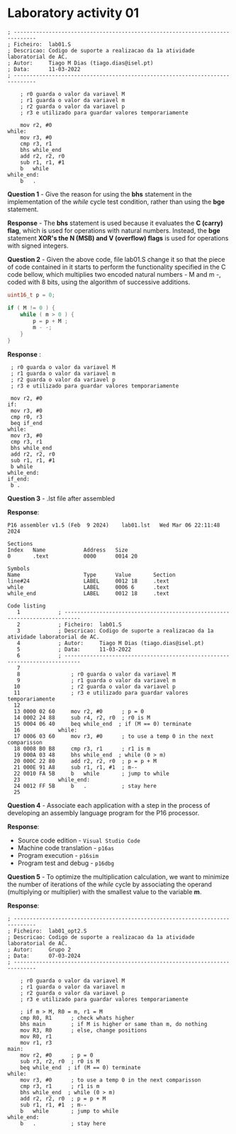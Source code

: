 # Laboratory activity 01

```assembly
; -----------------------------------------------------------------------------
; Ficheiro:  lab01.S
; Descricao: Codigo de suporte a realizacao da 1a atividade laboratorial de AC.
; Autor:     Tiago M Dias (tiago.dias@isel.pt)
; Data:      11-03-2022
; -----------------------------------------------------------------------------

	; r0 guarda o valor da variavel M
	; r1 guarda o valor da variavel m
	; r2 guarda o valor da variavel p
	; r3 e utilizado para guardar valores temporariamente

	mov	r2, #0
while:
	mov	r3, #0
	cmp	r3, r1
	bhs	while_end
	add	r2, r2, r0
	sub	r1, r1, #1
	b	while
while_end:
	b	.
```



**Question 1** -  Give the reason for using the **bhs** statement in the implementation of the *while* cycle test condition, rather than using the **bge** statement.

**Response** - The **bhs** statement is used because it evaluates the **C (carry) flag**, which is used for operations with natural numbers. Instead, the **bge** statement **XOR's the N (MSB) and V (overflow) flags** is used for operations with signed integers.



**Question 2** - Given the above code, file lab01.S change it so that the piece of code contained in it starts to perform the functionality specified in the C code bellow, which multiplies two encoded natural numbers - M and m -, coded with 8 bits, using the algorithm of successive additions.

```c
uint16_t p = 0;

if ( M != 0 ) {
    while ( m > 0 ) {
        p = p + M ;
        m - -;
    }
}
```

**Response** :

```assembly
 ; r0 guarda o valor da variavel M
 ; r1 guarda o valor da variavel m
 ; r2 guarda o valor da variavel p
 ; r3 e utilizado para guardar valores temporariamente

 mov r2, #0
if:
 mov r3, #0
 cmp r0, r3
 beq if_end
while:
 mov r3, #0
 cmp r3, r1
 bhs while_end
 add r2, r2, r0
 sub r1, r1, #1
 b while
while_end:
if_end:
 b .
```



**Question 3** - .lst file after assembled 

**Response**:

```
P16 assembler v1.5 (Feb  9 2024)	lab01.lst	Wed Mar 06 22:11:48 2024

Sections
Index   Name            Address   Size
0       .text           0000      0014 20

Symbols
Name                    Type      Value       Section
line#24                 LABEL     0012 18     .text
while                   LABEL     0006 6      .text
while_end               LABEL     0012 18     .text

Code listing
   1           	; ---------------------------------------------------------------------------
   2           	; Ficheiro:  lab01.S
   3           	; Descricao: Codigo de suporte a realizacao da 1a atividade laboratorial de AC.
   4           	; Autor:     Tiago M Dias (tiago.dias@isel.pt)
   5           	; Data:      11-03-2022
   6           	; ---------------------------------------------------------------------------
   7           	
   8           		; r0 guarda o valor da variavel M
   9           		; r1 guarda o valor da variavel m
  10           		; r2 guarda o valor da variavel p
  11           		; r3 e utilizado para guardar valores temporariamente
  12           		
  13 0000 02 60		mov r2, #0		; p = 0
  14 0002 24 88		sub r4, r2, r0 	; r0 is M
  15 0004 06 40		beq while_end  ; if (M == 0) terminate
  16           	while:
  17 0006 03 60		mov r3, #0		; to use a temp 0 in the next comparisson
  18 0008 B0 B8		cmp r3, r1		; r1 is m
  19 000A 03 48		bhs while_end  ; while (0 > m)
  20 000C 22 80		add r2, r2, r0	; p = p + M
  21 000E 91 A8		sub r1, r1, #1	; m--
  22 0010 FA 5B		b   while		; jump to while
  23           	while_end:
  24 0012 FF 5B		b   .			; stay here
  25           	
```



**Question 4** - Associate each application with a step in the process of developing an assembly language program for the P16 processor.

**Response**:

- Source code edition - ```Visual Studio Code```
- Machine code translation - ```p16as```
- Program execution - ```p16sim```
- Program test and debug - ```p16dbg```



**Question 5** - To optimize the multiplication calculation, we want to minimize the number of iterations of the *while* cycle by associating the operand (multiplying or multiplier) with the smallest value to the variable **m**.

**Response**:

```assembly
; -----------------------------------------------------------------------------
; Ficheiro:  lab01_opt2.S
; Descricao: Codigo de suporte a realizacao da 1a atividade laboratorial de AC.
; Autor:     Grupo 2
; Data:      07-03-2024
; -----------------------------------------------------------------------------

	; r0 guarda o valor da variavel M
	; r1 guarda o valor da variavel m
	; r2 guarda o valor da variavel p
	; r3 e utilizado para guardar valores temporariamente
	
	; if m > M, R0 = m, r1 = M
	cmp R0, R1		; check whats higher
	bhs main		; if M is higher or same than m, do nothing 
	mov R3, R0		; else, change positions
	mov R0, r1
	mov r1, r3	
main:	
	mov r2, #0		; p = 0
	sub r3, r2, r0 	; r0 is M
	beq while_end  ; if (M == 0) terminate
while:
	mov r3, #0		; to use a temp 0 in the next comparisson
	cmp r3, r1		; r1 is m
	bhs while_end  ; while (0 > m)
	add r2, r2, r0	; p = p + M
	sub r1, r1, #1	; m--
	b   while		; jump to while
while_end:
	b   .			; stay here
```

